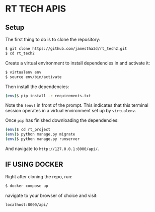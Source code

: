 # RT TECH APIS

## Setup

The first thing to do is to clone the repository:

```sh
$ git clone https://github.com/jamestha3d/rt_tech2.git
$ cd rt_tech2
```

Create a virtual environment to install dependencies in and activate it:

```sh
$ virtualenv env
$ source env/bin/activate
```
Then install the dependencies:

```sh
(env)$ pip install -r requirements.txt
```
Note the `(env)` in front of the prompt. This indicates that this terminal
session operates in a virtual environment set up by `virtualenv`.

Once `pip` has finished downloading the dependencies:
```sh
(env)$ cd rt_project
(env)$ python manage.py migrate
(env)$ python manage.py runserver
```


And navigate to `http://127.0.0.1:8000/api/`.


## IF USING DOCKER 
Right after cloning the repo, run:

```sh
$ docker compose up
```

navigate to your browser of choice and visit:

`localhost:8000/api/`

